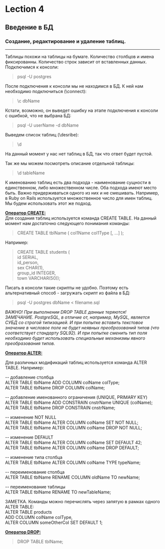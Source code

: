 # Lection 4

## Введение в БД

### Создание, редактирование и удаление таблиц.
---------------------

Таблицы похожи на таблицы на бумаге. Количество столбцов и имена фиксированны. Количество строк зависит от вставленных данных.
Подключимся к консоли:
> psql -U postgres  

После подключения к консоли мы не находимся в БД. К ней нам необходимо подключиться (\connect):  
> \c dbName   

Кстати, возможно, он выведет ошибку на этапе подключения к консоли с ошибкой, что не выбрана БД:  

> psql -U userName -d dbName

Выведем список таблиц (\desribe):
> \d  

На данный момент у нас нет таблиц в БД, так что ответ будет пустой.

Так же мы можем посмотреть описание отдельной таблицы:  
> \d tableName

К именованию таблиц есть два подхода - наименование сущности в единственном, либо множественном числе. Оба подхода имеют место быть. Важно придерживаться одного из них и не смешивать. Например, в Ruby on Rails используется множественное число для имен таблиц. Мы будем использовать этот же подход.

**<u>Оператор CREATE:</u>**  
Для создания таблиц используется команда CREATE TABLE.
На данный момент нам достаточно следующего понимания команды:  
> CREATE TABLE tblName (
	col1Name col1Type [, …]
);


Например:

> CREATE TABLE students (   
	id SERIAL,  
	id_person,  
	sex CHAR(1),  
	group_id INTEGER,  
	town VARCHAR(50));


Писать в консоли такие скрипты не удобно. Поэтому есть альтернативный способ - загружать скрипт из файла в БД:
> psql -U postgres dbName < filename.sql

<i>ВАЖНО! При выполнении DROP TABLE данные теряются!  
ЗАМЕЧАНИЕ. PostgreSQL, в отличие от, например, MySQL, является СУБД со строгой типизацией. И при попытке вставить текстовое значение в числовое поле не будет неявных преобразований типов (что соответствует стандарту SQL92). И при попытке сменить тип поля необходимо будет использовать специальные механизмы явного преобразования типов.  </i>

**<u> Оператор ALTER: </u>**


Для различных модификаций таблиц используется команда ALTER TABLE.   Например:  

-- добавление столбца  
ALTER TABLE tblName ADD COLUMN colName colType;  
ALTER TABLE tblName DROP COLUMN colName;   

-- добавление именованного ограничения (UNIQUE, PRIMARY KEY)  
ALTER TABLE tblName ADD CONSTRAIN cnstrName UNIQUE (colName);  
ALTER TABLE tblName DROP CONSTRAIN cnstrName;  

-- изменение NOT NULL   
ALTER TABLE tblName ALTER COLUMN colName SET NOT NULL;  
ALTER TABLE tblName ALTER COLUMN colName DROP NOT NULL;  

-- изменение DEFAULT  
ALTER TABLE tblName ALTER COLUMN colName SET DEFAULT 42;  
ALTER TABLE tblName ALTER COLUMN colName DROP DEFAULT;  

-- изменение типа столбца  
ALTER TABLE tblName ALTER COLUMN colName TYPE typeName;  

-- переименование столбца  
ALTER TABLE tblName RENAME COLUMN oldName TO newName;  

-- переименование таблицы  
ALTER TABLE tblName RENAME TO newTableName;  

ЗАМЕТКА. Команды можно перечислять через запятую в рамках одного ALTER TABLE:  
ALTER TABLE products  
ADD COLUMN colName colType,  
ALTER COLUMN someOtherCol SET DEFAULT 1;  


**<u> Оператор DROP: </u>**

> DROP TABLE tblName;
